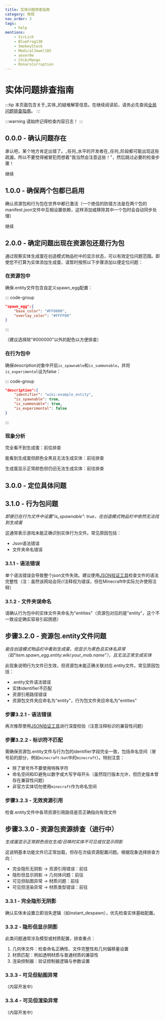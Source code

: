 ```yaml
---
title: 实体问题排查指南
category: 常规
nav_order: 3
tags:
    - help
mentions:
    - SirLich
    - BlueFrog130
    - SmokeyStack
    - MedicalJewel105
    - aexer0e
    - ChibiMango
    - RonarsCorruption
---
```


# 实体问题排查指南

<!--@include: @/wiki/bedrock-wiki-mirror.md-->

:::tip
本页面包含关于_实体_的疑难解答信息。在继续阅读前，请务必先查阅[全局问题排查指南](/guide/troubleshooting)。
:::

:::warning
请始终记得检查内容日志！
:::

## 0.0.0 - 确认问题存在

承认吧，某个地方肯定出错了。_任何_水平的开发者在_任何_阶段都可能出现这些疏漏，所以不要觉得被冒犯而想着"我当然会注意这些！"，然后跳过必要的检查步骤！

<BButton color="blue" link="#_1-0-0-are-both-packs-active">继续</BButton>


## 1.0.0 - 确保两个包都已启用

确认资源包和行为包在世界中都已激活（一个绝佳的防错方法是在两个包的manifest.json文件中互相设置依赖，这样添加或移除其中一个包时会自动同步处理）

<BButton color="blue" link="#_2-0-0-determine-whether-the-issue-is-in-the-rp-or-the-bp">继续</BButton>

## 2.0.0 - 确定问题出现在资源包还是行为包

通过观察实体生成蛋在创造模式物品栏中的显示状态，可以有效定位问题范围。即使您不打算为实体添加生成蛋，请暂时按照以下步骤添加以便定位问题：

### 在资源包中

确保.entity文件包含自定义spawn_egg配置：

::: code-group
```json [RP]
"spawn_egg":{
    "base_color": "#FF0000",
    "overlay_color": "#FFFF00"
}
```
:::

（建议选择除"#000000"以外的配色以方便排查）

### 在行为包中

确保description对象中开启`is_spawnable`和`is_summonable`，并将`is_experimental`设为false：

::: code-group
```json [BP]
"description":{
    "identifier": "wiki:example_entity",
    "is_spawnable": true,
    "is_summonable": true,
    "is_experimental": false
}
```
:::

### 现象分析

完全看不到生成蛋：<BButton color="blue" link="#_3-1-0-bp">前往排查</BButton>

能看到生成蛋但颜色全黑且无法生成实体：<BButton color="blue" link="#step-3-2-0-rp-entity">前往排查</BButton>

生成蛋显示正常颜色但仍旧无法生成实体：<BButton color="blue" link="#step-3-3-0-rp-resources-still-writing-because-this-is-going-to-be-extensive">前往排查</BButton>

## 3.0.0 - 定位具体问题

## 3.1.0 - 行为包问题

_即使已在行为文件中设置"is_spawnable": true，在创造模式物品栏中依然无法找到生成蛋_

这通常表示游戏未能正确识别实体行为文件。常见原因包括：

-   Json语法错误
-   文件夹命名错误

### 3.1.1 - 语法错误

单个语法错误会导致整个json文件失效。建议使用[JSON验证工具](https://jsonlint.com/)检查文件的语法完整性（注：虽然该网站会将//注释视为错误，但在Minecraft中实际允许使用注释）

### 3.1.2 - 文件夹误命名

请确认行为包中的实体文件夹命名为"entities"（资源包对应的是"entity"，这个不一致设定确实容易引起困惑）

## 步骤3.2.0 - 资源包.entity文件问题

_能在创造模式物品栏中看到生成蛋，但显示为黑色且实体名异常（如"item.spawn_egg.entity.wiki:your_mob.name"），且无法正常生成实体_

此现象说明行为文件已生效，但资源包未能正确关联对应.entity文件。常见原因包括：

-   .entity文件语法错误
-   实体identifier不匹配
-   资源引用路径错误
-   资源包文件夹应命名为"entity"，行为包文件夹应命名为"entities"

### 步骤3.2.1 - 语法错误

再次推荐使用[JSON验证工具](https://jsonlint.com/)进行深度校验（注意注释标识的兼容性问题）

### 步骤3.2.2 - 标识符不匹配

需确保资源包.entity文件与行为包的identifier字段完全一致，包括命名空间（冒号前的部分，例如`minecraft:bat`中的`minecraft`）。特别注意：

-   除了冒号外不要使用特殊字符
-   命名空间和ID避免以数字或大写字母开头（虽然现行版本允许，但历史版本曾存在兼容性问题）
-   非官方实体切勿使用`minecraft`作为命名空间

### 步骤3.2.3 - 无效资源引用

检查.entity文件中各项资源引用路径是否正确指向有效文件

## 步骤3.3.0 - 资源包资源排查（进行中）

_生成蛋显示正常颜色但在生成/召唤时实体不可见或仅显示阴影_

这说明基本功能文件已正常加载，但存在次级资源配置问题。根据现象选择排查方向：

-   完全隐形无阴影 → 资源引用错误：<BButton link="#_3-3-1-invisible-no-shadow" color=blue >前往</BButton>
-   隐形但显示阴影 → 几何体问题：<BButton link="#_3-3-2-invisible-shadow-exists" color=blue >前往</BButton>
-   可见但贴图异常 → 材质问题：<BButton link="#_3-3-3-visible-weird-texture" color=blue >前往</BButton>
-   可见但渲染异常 → 材质类型错误：<BButton link="#_3-3-4-visible-weird-visibility-stuff" color=blue >前往</BButton>

### 3.3.1 - 完全隐形无阴影

确认实体未设置立即消失逻辑（如instant_despawn），优先检查实体基础配置。

### 3.3.2 - 隐形但显示阴影

此类问题通常涉及模型或材质配置，排查重点：

1. 几何体文件：检查命名正确性、文件完整性和几何偏移量设置
2. 材质匹配：例如透明材质与普通材质的兼容性
3. 渲染控制器：验证控制器逻辑与参数设置

### 3.3.3 - 可见但贴图异常

（内容开发中）

### 3.3.4 - 可见但渲染异常
（内容开发中）
